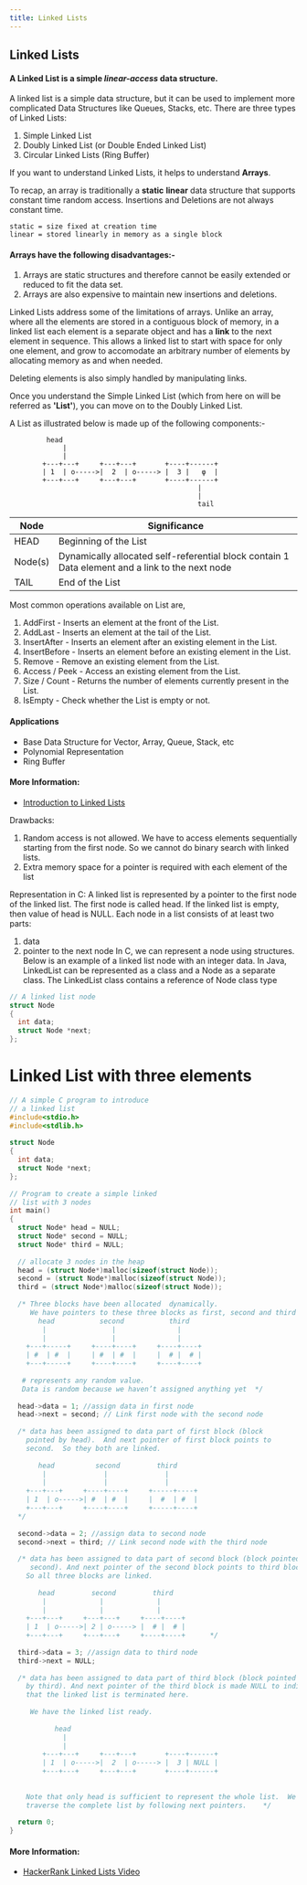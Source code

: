 ```yaml
---
title: Linked Lists
---
```

## Linked Lists
 
#### A Linked List is a simple *linear-access* data structure. 
A linked list is a simple data structure, but it can be used to implement more complicated Data Structures like Queues, Stacks, etc. There are three types of Linked Lists:

1. Simple Linked List
2. Doubly Linked List (or Double Ended Linked List)
3. Circular Linked Lists (Ring Buffer)

If you want to understand Linked Lists, it helps to understand **Arrays**.

To recap, an array is traditionally a **static** **linear** data structure that supports constant time random access. Insertions and Deletions are not always constant time.

``` 
static = size fixed at creation time
linear = stored linearly in memory as a single block
```

#### Arrays have the following disadvantages:-
1. Arrays are static structures and therefore cannot be easily extended or reduced to fit the data set. 
2. Arrays are also expensive to maintain new insertions and deletions.

Linked Lists address some of the limitations of arrays. Unlike an array, where all the elements are stored in a contiguous block of memory, in a linked list each element is a separate object and has a **link** to the next element in sequence. This allows a linked list to start with space for only one element, and grow to accomodate an arbitrary number of elements by allocating memory as and when needed. 

Deleting elements is also simply handled by manipulating links.

Once you understand the Simple Linked List (which from here on will be referred as **'List'**), you can move on to the Doubly Linked List.

A List as illustrated below is made up of the following components:-
```
         head    
             |
             | 
        +---+---+     +---+---+       +----+------+
        | 1  | o----->|  2  | o-----> |  3 |   φ  |
        +---+---+     +---+---+       +----+------+       
                                              |
                                              | 
                                              tail    
```
| Node      | Significance     |
| ----------|-------------|
| HEAD      | Beginning of the List|
| Node(s)   | Dynamically allocated self-referential block contain 1 Data element and a link to the next node |
| TAIL      | End of the List |

Most common operations available on List are,  
1. AddFirst - Inserts an element at the front of the List.  
2. AddLast - Inserts an element at the tail of the List.
3. InsertAfter - Inserts an element after an existing element in the List.
4. InsertBefore - Inserts an element before an existing element in the List.
5. Remove - Remove an existing element from the List.
6. Access / Peek - Access an existing element from the List.
7. Size / Count - Returns the number of elements currently present in the List.
8. IsEmpty - Check whether the List is empty or not.


#### Applications  
* Base Data Structure for Vector, Array, Queue, Stack, etc  
* Polynomial Representation  
* Ring Buffer  

#### More Information:
* <a href='http://www.geeksforgeeks.org/linked-list-set-1-introduction/' target='_blank' rel='nofollow'>Introduction to Linked Lists</a>

Drawbacks:
1) Random access is not allowed. We have to access elements sequentially starting from the first node. So we cannot do binary search with linked lists.
2) Extra memory space for a pointer is required with each element of the list


Representation in C:
A linked list is represented by a pointer to the first node of the linked list. The first node is called head. If the linked list is empty, then value of head is NULL.
Each node in a list consists of at least two parts:
1) data
2) pointer to the next node
In C, we can represent a node using structures. Below is an example of a linked list node with an integer data.
In Java, LinkedList can be represented as a class and a Node as a separate class. The LinkedList class contains a reference of Node class type
```C
// A linked list node
struct Node
{
  int data;
  struct Node *next;
};
```
# Linked List with three elements
```c
// A simple C program to introduce
// a linked list
#include<stdio.h>
#include<stdlib.h>
 
struct Node 
{
  int data;
  struct Node *next;
};
 
// Program to create a simple linked 
// list with 3 nodes
int main()
{
  struct Node* head = NULL;
  struct Node* second = NULL;
  struct Node* third = NULL;
   
  // allocate 3 nodes in the heap  
  head = (struct Node*)malloc(sizeof(struct Node)); 
  second = (struct Node*)malloc(sizeof(struct Node));
  third = (struct Node*)malloc(sizeof(struct Node));
 
  /* Three blocks have been allocated  dynamically. 
     We have pointers to these three blocks as first, second and third     
       head           second           third
        |                |               |
        |                |               |
    +---+-----+     +----+----+     +----+----+
    | #  | #  |     | #  | #  |     |  # |  # |
    +---+-----+     +----+----+     +----+----+
    
   # represents any random value.
   Data is random because we haven’t assigned anything yet  */
   
  head->data = 1; //assign data in first node
  head->next = second; // Link first node with the second node
   
  /* data has been assigned to data part of first block (block 
    pointed by head).  And next pointer of first block points to
    second.  So they both are linked.
 
       head          second         third
        |              |              |
        |              |              |
    +---+---+     +----+----+     +-----+----+
    | 1  | o----->| #  | #  |     |  #  | #  |
    +---+---+     +----+----+     +-----+----+    
  */ 
   
  second->data = 2; //assign data to second node
  second->next = third; // Link second node with the third node
   
  /* data has been assigned to data part of second block (block pointed by
     second). And next pointer of the second block points to third block.  
    So all three blocks are linked.
   
       head         second         third
        |             |             |
        |             |             |
    +---+---+     +---+---+     +----+----+
    | 1  | o----->| 2 | o-----> |  # |  # |
    +---+---+     +---+---+     +----+----+      */   
   
  third->data = 3; //assign data to third node
  third->next = NULL;
   
  /* data has been assigned to data part of third block (block pointed
    by third). And next pointer of the third block is made NULL to indicate
    that the linked list is terminated here.
 
     We have the linked list ready.  
 
           head    
             |
             | 
        +---+---+     +---+---+       +----+------+
        | 1  | o----->|  2  | o-----> |  3 | NULL |
        +---+---+     +---+---+       +----+------+       
    
     
    Note that only head is sufficient to represent the whole list.  We can 
    traverse the complete list by following next pointers.    */     
 
  return 0;
}
```

#### More Information: 	
 <!-- Please add any articles you think might be helpful to read before writing the article -->		
 <ul>
  <li>
    <a href="https://www.youtube.com/watch?v=njTh_OwMljA" target ="_blank" rel="nofollow">HackerRank Linked Lists Video</a>
  </li>
 </ul>
